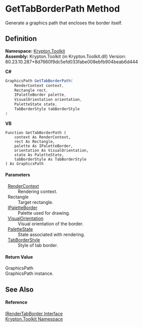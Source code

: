 # GetTabBorderPath Method


Generate a graphics path that encloses the border itself.



## Definition
**Namespace:** <a href="79d2eac2-21f4-54ff-7552-b20c33c30600.md">Krypton.Toolkit</a>  
**Assembly:** Krypton.Toolkit (in Krypton.Toolkit.dll) Version: 80.23.10.287+8d7660f9dc5efd033fabe008ebfb904beab6d444

**C#**
``` C#
GraphicsPath GetTabBorderPath(
	RenderContext context,
	Rectangle rect,
	IPaletteBorder palette,
	VisualOrientation orientation,
	PaletteState state,
	TabBorderStyle tabBorderStyle
)
```
**VB**
``` VB
Function GetTabBorderPath ( 
	context As RenderContext,
	rect As Rectangle,
	palette As IPaletteBorder,
	orientation As VisualOrientation,
	state As PaletteState,
	tabBorderStyle As TabBorderStyle
) As GraphicsPath
```



#### Parameters
<dl><dt>  <a href="ef60a5af-08ff-7a94-87f5-362a7e392cd4.md">RenderContext</a></dt><dd>Rendering context.</dd><dt>  Rectangle</dt><dd>Target rectangle.</dd><dt>  <a href="dd253da2-d489-07ff-6865-3729039fb875.md">IPaletteBorder</a></dt><dd>Palette used for drawing.</dd><dt>  <a href="d38051f8-c2cc-e81c-0029-02f7ad46f2fa.md">VisualOrientation</a></dt><dd>Visual orientation of the border.</dd><dt>  <a href="93e626cd-00cf-240e-06c6-ab4d47e982ba.md">PaletteState</a></dt><dd>State associated with rendering.</dd><dt>  <a href="1270c858-0b34-774e-682b-387b0276c3be.md">TabBorderStyle</a></dt><dd>Style of tab border.</dd></dl>

#### Return Value
GraphicsPath  
GraphicsPath instance.

## See Also


#### Reference
<a href="cb45b413-e362-8b0d-6767-1a91a2d55d4c.md">IRenderTabBorder Interface</a>  
<a href="79d2eac2-21f4-54ff-7552-b20c33c30600.md">Krypton.Toolkit Namespace</a>  

